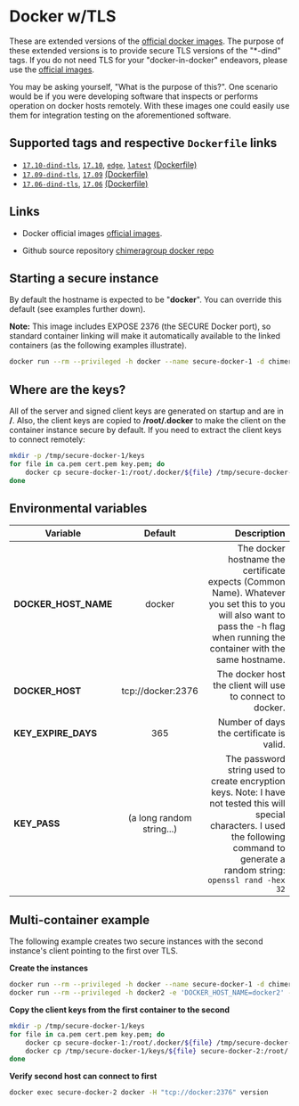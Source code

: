 # Docker w/TLS
These are extended versions of the [official docker images](https://hub.docker.com/_/docker/).  The purpose of these 
extended versions is to provide secure TLS versions of the "*-dind" tags.  If you do not need TLS for your 
"docker-in-docker" endeavors, please use the [official images](https://hub.docker.com/_/docker/).

You may be asking yourself, "What is the purpose of this?".  One scenario would be if you were developing software
that inspects or performs operation on docker hosts remotely.  With these images one could easily use them for 
integration testing on the aforementioned software.  

## Supported tags and respective `Dockerfile` links
* [`17.10-dind-tls`](https://github.com/chimeragroup/docker/blob/master/docker/17.10-dind-tls/Dockerfile), [`17.10`](https://github.com/chimeragroup/docker/blob/master/docker/17.10-dind-tls/Dockerfile), [`edge`](https://github.com/chimeragroup/docker/blob/master/docker/17.10-dind-tls/Dockerfile), [`latest`](https://github.com/chimeragroup/docker/blob/master/docker/17.10-dind-tls/Dockerfile) [(Dockerfile)](https://github.com/chimeragroup/docker/blob/master/docker/17.10-dind-tls/Dockerfile)
* [`17.09-dind-tls`](https://github.com/chimeragroup/docker/blob/master/docker/17.09-dind-tls/Dockerfile), [`17.09`](https://github.com/chimeragroup/docker/blob/master/docker/17.09-dind-tls/Dockerfile) [(Dockerfile)](https://github.com/chimeragroup/docker/blob/master/docker/17.09-dind-tls/Dockerfile)
* [`17.06-dind-tls`](https://github.com/chimeragroup/docker/blob/master/docker/17.06-dind-tls/Dockerfile), [`17.06`](https://github.com/chimeragroup/docker/blob/master/docker/17.06-dind-tls/Dockerfile) [(Dockerfile)](https://github.com/chimeragroup/docker/blob/master/docker/17.06-dind-tls/Dockerfile)

## Links
* Docker official images
  [official images](https://hub.docker.com/_/docker/).

* Github source repository 
  [chimeragroup docker repo](https://github.com/chimeragroup/docker)

## Starting a secure instance
By default the hostname is expected to be "**docker**".  You can override this default (see examples further down).

**Note:** This image includes EXPOSE 2376 (the SECURE Docker port), so standard container linking will make it 
automatically available to the linked containers (as the following examples illustrate).

```bash
docker run --rm --privileged -h docker --name secure-docker-1 -d chimeragroup/docker:edge
```

## Where are the keys?
All of the server and signed client keys are generated on startup and are in **/**.  Also, the client keys are copied to
**/root/.docker** to make the client on the container instance secure by default.  If you need to extract the client keys
to connect remotely:

```bash
mkdir -p /tmp/secure-docker-1/keys
for file in ca.pem cert.pem key.pem; do
    docker cp secure-docker-1:/root/.docker/${file} /tmp/secure-docker-1/keys/${file}
done
```

## Environmental variables

| Variable              | Default                   | Description  |
| --------------------- |:-------------------------:| ------------:|
| **DOCKER_HOST_NAME**  | docker                    | The docker hostname the certificate expects (Common Name).  Whatever you set this to you will also want to pass the -h flag when running the container with the same hostname. |
| **DOCKER_HOST**       | tcp://docker:2376         | The docker host the client will use to connect to docker. |
| **KEY_EXPIRE_DAYS**   | 365                       | Number of days the certificate is valid. |
| **KEY_PASS**          | (a long random string...) | The password string used to create encryption keys.  Note: I have not tested this will special characters.  I used the following command to generate a random string: `openssl rand -hex 32` |


## Multi-container example
The following example creates two secure instances with the second instance's client pointing to the first over TLS.

**Create the instances**
```bash
docker run --rm --privileged -h docker --name secure-docker-1 -d chimeragroup/docker:edge
docker run --rm --privileged -h docker2 -e 'DOCKER_HOST_NAME=docker2' --link "secure-docker-1:docker" --name secure-docker-2 -d chimeragroup/docker:edge
```

**Copy the client keys from the first container to the second** 
```bash
mkdir -p /tmp/secure-docker-1/keys
for file in ca.pem cert.pem key.pem; do
    docker cp secure-docker-1:/root/.docker/${file} /tmp/secure-docker-1/keys/${file}
    docker cp /tmp/secure-docker-1/keys/${file} secure-docker-2:/root/.docker/${file}
done
```

**Verify second host can connect to first**
```bash
docker exec secure-docker-2 docker -H "tcp://docker:2376" version
```

